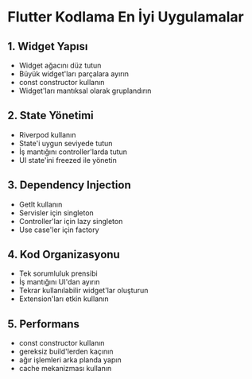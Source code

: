 # Flutter Kodlama En İyi Uygulamalar

## 1. Widget Yapısı
- Widget ağacını düz tutun
- Büyük widget'ları parçalara ayırın
- const constructor kullanın
- Widget'ları mantıksal olarak gruplandırın

## 2. State Yönetimi
- Riverpod kullanın
- State'i uygun seviyede tutun
- İş mantığını controller'larda tutun
- UI state'ini freezed ile yönetin

## 3. Dependency Injection
- GetIt kullanın
- Servisler için singleton
- Controller'lar için lazy singleton
- Use case'ler için factory

## 4. Kod Organizasyonu
- Tek sorumluluk prensibi
- İş mantığını UI'dan ayırın
- Tekrar kullanılabilir widget'lar oluşturun
- Extension'ları etkin kullanın

## 5. Performans
- const constructor kullanın
- gereksiz build'lerden kaçının
- ağır işlemleri arka planda yapın
- cache mekanizması kullanın 